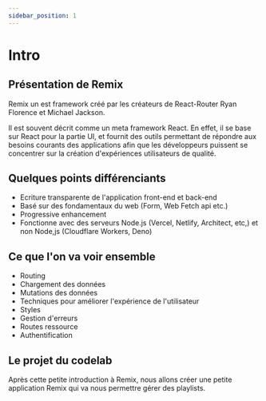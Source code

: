 ```yaml
---
sidebar_position: 1
---
```


# Intro

## Présentation de Remix

Remix un est framework créé par les créateurs de React-Router Ryan Florence et Michael Jackson.

Il est souvent décrit comme un meta framework React. En effet, il se base sur React pour la partie UI, et fournit des outils permettant de répondre aux besoins courants des applications afin que les développeurs puissent se concentrer sur la création d'expériences utilisateurs de qualité.

## Quelques points différenciants

- Ecriture transparente de l'application front-end et back-end
- Basé sur des fondamentaux du web (Form, Web Fetch api etc.)
- Progressive enhancement
- Fonctionne avec des serveurs Node.js (Vercel, Netlify, Architect, etc,) et non Node,js (Cloudflare Workers, Deno)

## Ce que l'on va voir ensemble

- Routing
- Chargement des données
- Mutations des données
- Techniques pour améliorer l'expérience de l'utilisateur
- Styles
- Gestion d'erreurs
- Routes ressource
- Authentification

## Le projet du codelab

Après cette petite introduction à Remix, nous allons créer une petite application Remix qui va nous permettre gérer des playlists.
